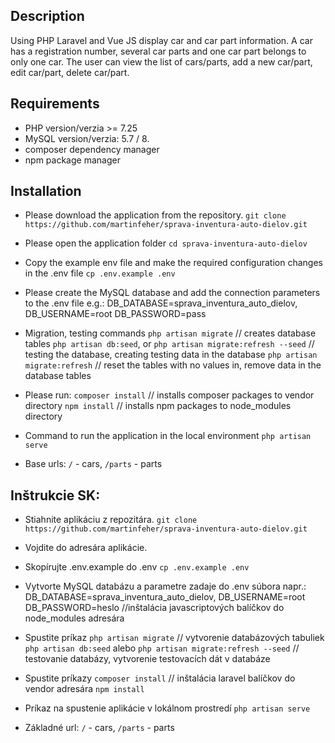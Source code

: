 ## Description
Using PHP Laravel and Vue JS display car and car part information.
A car has a registration number, several car parts and one car part belongs to only one car.
The user can view the list of cars/parts, add a new car/part,
edit car/part, delete car/part.


## Requirements

-   PHP version/verzia >= 7.25
-   MySQL version/verzia: 5.7 / 8.
-   composer dependency manager
-   npm package manager 

## Installation

-   Please download the application from the repository.
`git clone https://github.com/martinfeher/sprava-inventura-auto-dielov.git`

-   Please open the application folder
`cd sprava-inventura-auto-dielov`

-   Copy the example env file and make the required configuration changes in the .env file
`cp .env.example .env`

-   Please create the MySQL database and add the connection parameters to the .env file
e.g.: DB_DATABASE=sprava_inventura_auto_dielov, DB_USERNAME=root DB_PASSWORD=pass

-   Migration, testing commands 
    `php artisan migrate`     // creates database tables
    `php artisan db:seed`, or `php artisan migrate:refresh --seed`    // testing the database, creating testing data in the database
    `php artisan migrate:refresh`    // reset the tables with no values in, remove data in the database tables

-   Please run:
    `composer install`  // installs composer packages to vendor directory
    `npm install`       // installs npm packages to node_modules directory

-   Command to run the application in the local environment
    `php artisan serve`

-   Base urls: 
`/` - cars, `/parts` - parts


## Inštrukcie SK:
-   Stiahnite aplikáciu z repozitára.
`git clone https://github.com/martinfeher/sprava-inventura-auto-dielov.git`

-   Vojdite do adresára aplikácie.

-   Skopírujte .env.example do .env 
`cp .env.example .env`

-   Vytvorte MySQL databázu a parametre zadaje do .env súbora napr.: 
DB_DATABASE=sprava_inventura_auto_dielov, DB_USERNAME=root DB_PASSWORD=heslo
         //inštalácia javascriptových balíčkov do node_modules adresára

-   Spustite príkaz 
    `php artisan migrate`     // vytvorenie databázových tabuliek
    `php artisan db:seed` alebo `php artisan migrate:refresh --seed`    // testovanie databázy, vytvorenie testovacích dát v databáze


-   Spustite príkazy
    `composer install`      // inštalácia laravel balíčkov do vendor adresára
    `npm install`  

-   Príkaz na spustenie aplikácie v lokálnom prostredí
   `php artisan serve`

-   Základné url: 
`/` - cars, `/parts` - parts
